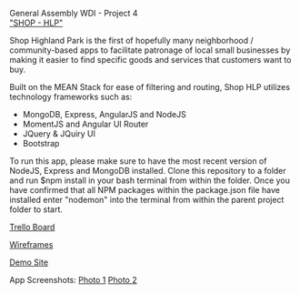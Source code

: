 General Assembly WDI - Project 4
<br>
<u>"SHOP  - HLP"</u>

Shop Highland Park is the first of hopefully many neighborhood / community-based apps to facilitate patronage of local small businesses by making it easier to find specific goods and services that customers want to buy.

Built on the MEAN Stack for ease of filtering and routing, Shop HLP utilizes technology frameworks such as:
<ul>
	<li>MongoDB, Express, AngularJS and NodeJS</li>
	<li>MomentJS and Angular UI Router</li>
	<li>JQuery & JQuiry UI</li>
	<li>Bootstrap</li>
</ul>
	
To run this app, please make sure to have the most recent version of NodeJS, Express and MongoDB installed.  Clone this repository to a folder and run $npm install in your bash terminal from within the folder. Once you have confirmed that all NPM packages within the package.json file have installed enter "nodemon" into the terminal from within the parent project folder to start.

<a href="https://trello.com/b/BoXtoQqL/shophlp-project-4">Trello Board</a> 


<a href="https://drive.google.com/file/d/0B2Mpn_f0m5y0dkhLal9RWHRoelk/view?usp=sharing">Wireframes</a>

<a href="http://ec2-52-35-112-68.us-west-2.compute.amazonaws.com:3000/#/">Demo Site</a>


App Screenshots:
<a href="https://drive.google.com/file/d/0B2Mpn_f0m5y0OTdGTVNNbE56ekE/view?usp=sharing">Photo 1</a>
<a href="https://drive.google.com/file/d/0B2Mpn_f0m5y0eEFKU0FreW9Xc2M/view?usp=sharing">Photo 2</a>




